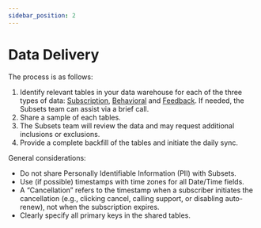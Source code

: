 ```yaml
---
sidebar_position: 2
---
```


# Data Delivery

The process is as follows:

1. Identify relevant tables in your data warehouse for each of the three types of data: [Subscription](Data%20Delivery/Subscription/), [Behavioral](Data%20Delivery/Behavioral/) and [Feedback](Data%20Delivery/Feedback/). If needed, the Subsets team can assist via a brief call.
2. Share a sample of each tables.
3. The Subsets team will review the data and may request additional inclusions or exclusions.
4. Provide a complete backfill of the tables and initiate the daily sync.

General considerations:

- Do not share Personally Identifiable Information (PII) with Subsets.
- Use (if possible) timestamps with time zones for all Date/Time fields.
- A “Cancellation” refers to the timestamp when a subscriber initiates the cancellation (e.g., clicking cancel, calling support, or disabling auto-renew), not when the subscription expires.
- Clearly specify all primary keys in the shared tables.
